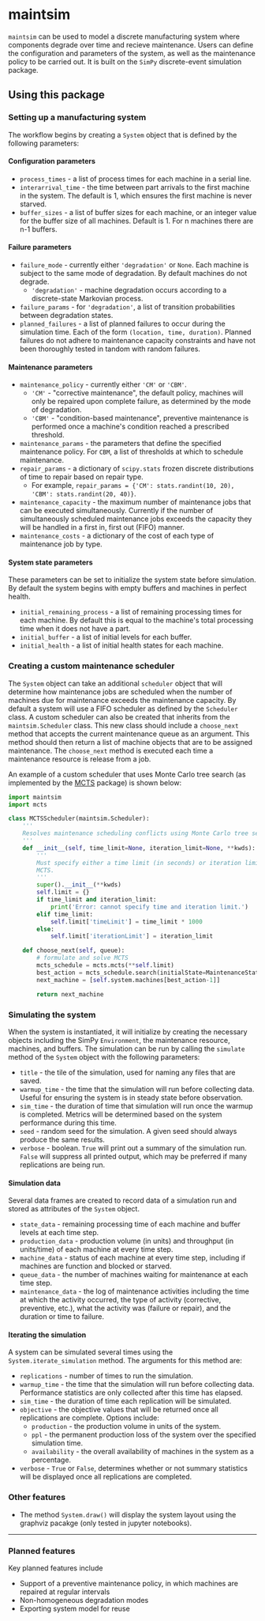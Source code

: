 # maintsim

`maintsim` can be used to model a discrete manufacturing system where components degrade over time and recieve maintenance. Users can define the configuration and parameters of the system, as well as the maintenance policy to be carried out. It is built on the `SimPy` discrete-event simulation package.

## Using this package

### Setting up a manufacturing system

The workflow begins by creating a `System` object that is defined by the following parameters:

#### Configuration parameters
- `process_times` - a list of process times for each machine in a serial line.
- `interarrival_time` - the time between part arrivals to the first machine in the system. The default is 1, which ensures the first machine is never starved.
- `buffer_sizes` - a list of buffer sizes for each machine, or an integer value for the buffer size of all machines. Default is 1. For n machines there are n-1 buffers.

#### Failure parameters
- `failure_mode` - currently either `'degradation'` or `None`. Each machine is subject to the same mode of degradation. By default machines do not degrade.
  - `'degradation'` - machine degradation occurs according to a discrete-state Markovian process.
- `failure_params` - for `'degradation'`, a list of transition probabilities between degradation states.
- `planned_failures` - a list of planned failures to occur during the simulation time. Each of the form `(location, time, duration)`. Planned failures do not adhere to maintenance capacity constraints and have not been thoroughly tested in tandom with random failures.

#### Maintenance parameters
- `maintenance_policy` - currently either `'CM'` or `'CBM'`.
  - `'CM'` - "corrective maintenance", the default policy, machines will only be repaired upon complete failure, as determined by the mode of degradation.
  - `'CBM'` - "condition-based maintenance", preventive maintenance is performed once a machine's condition reached a prescribed threshold.
- `maintenance_params` - the parameters that define the specified maintenance policy. For `CBM`, a list of thresholds at which to schedule maintenance.
- `repair_params` - a dictionary of `scipy.stats` frozen discrete distributions of time to repair based on repair type.
  - For example, `repair_params = {'CM': stats.randint(10, 20), 'CBM': stats.randint(20, 40)}`.
- `maintenance_capacity` - the maximum number of maintenance jobs that can be executed simultaneously. Currently if the number of simultaneously scheduled maintenance jobs exceeds the capacity they will be handled in a first in, first out (FIFO) manner.
- `maintenance_costs` - a dictionary of the cost of each type of maintenance job by type.

#### System state parameters

These parameters can be set to initialize the system state before simulation. By default the system begins with empty buffers and machines in perfect health. 
- `initial_remaining_process` - a list of remaining processing times for each machine. By default this is equal to the machine's total processing time when it does not have a part. 
- `initial_buffer` - a list of initial levels for each buffer. 
- `initial_health` - a list of initial health states for each machine.


### Creating a custom maintenance scheduler

The `System` object can take an additional `scheduler` object that will determine how maintenance jobs are scheduled when the number of machines due for maintenance exceeds the maintenance capacity. By default a system will use a FIFO scheduler as defined by the `Scheduler` class. A custom scheduler can also be created that inherits from the `maintsim.Scheduler` class. This new class should include a `choose_next` method that accepts the current maintenance queue as an argument. This method should then return a list of machine objects that are to be assigned maintenance. The `choose_next` method is executed each time a maintenance resource is release from a job.

An example of a custom scheduler that uses Monte Carlo tree search (as implemented by the [MCTS](https://github.com/pbsinclair42/MCTS) package) is shown below:

```python
import maintsim
import mcts

class MCTSScheduler(maintsim.Scheduler):
    '''
    Resolves maintenance scheduling conflicts using Monte Carlo tree search.
    '''
    def __init__(self, time_limit=None, iteration_limit=None, **kwds):
        '''
        Must specify either a time limit (in seconds) or iteration limit for the
        MCTS.
        '''
        super().__init__(**kwds)
        self.limit = {}
        if time_limit and iteration_limit:
            print('Error: cannot specify time and iteration limit.')
        elif time_limit:
            self.limit['timeLimit'] = time_limit * 1000
        else:
            self.limit['iterationLimit'] = iteration_limit

    def choose_next(self, queue):
        # formulate and solve MCTS
        mcts_schedule = mcts.mcts(**self.limit)
        best_action = mcts_schedule.search(initialState=MaintenanceState(self.system))
        next_machine = [self.system.machines[best_action-1]]

        return next_machine
```

### Simulating the system

When the system is instantiated, it will initialize by creating the necessary objects including the SimPy `Environment`, the maintenance resource, machines, and buffers. The simulation can be run by calling the `simulate` method of the `System` object with the following parameters:

- `title` - the tile of the simulation, used for naming any files that are saved.
- `warmup_time` - the time that the simulation will run before collecting data. Useful for ensuring the system is in steady state before observation.
- `sim_time` - the duration of time that simulation will run once the warmup is completed. Metrics will be determined based on the system performance during this time.
- `seed` - random seed for the simulation. A given seed should always produce the same results.
- `verbose` - boolean. `True` will print out a summary of the simulation run. `False` will suppress all printed output, which may be preferred if many replications are being run.


#### Simulation data

Several data frames are created to record data of a simulation run and stored as attributes of the `System` object.

- `state_data` - remaining processing time of each machine and buffer levels at each time step.
- `production_data` - production volume (in units) and throughput (in units/time) of each machine at every time step.
- `machine_data` - status of each machine at every time step, including if machines are function and blocked or starved.
- `queue_data` - the number of machines waiting for maintenance at each time step.
- `maintenance_data` - the log of maintenance activities including the time at which the activity occurred, the type of activity (corrective, preventive, etc.), what the activity was (failure or repair), and the duration or time to failure.

#### Iterating the simulation

A system can be simulated several times using the `System.iterate_simulation` method. The arguments for this method are:

- `replications` - number of times to run the simulation.
- `warmup_time` - the time that the simulation will run before collecting data. Performance statistics are only collected after this time has elapsed.
- `sim_time` - the duration of time each replication will be simulated.
- `objective` - the objective values that will be returned once all replications are complete. Options include:
  - `production` - the production volume in units of the system.
  - `ppl` - the permanent production loss of the system over the specified simulation time. 
  - `availability` - the overall availability of machines in the system as a percentage.
- `verbose` - `True` or `False`, determines whether or not summary statistics will be displayed once all replications are completed. 

### Other features

- The method `System.draw()` will display the system layout using the graphviz pacakge (only tested in jupyter notebooks).

---

### Planned features

Key planned features include

- Support of a preventive maintenance policy, in which machines are repaired at regular intervals
- Non-homogeneous degradation modes
- Exporting system model for reuse

